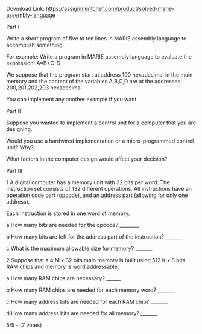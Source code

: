 Download Link: https://assignmentchef.com/product/solved-marie-assembly-language
<br>
<p class="ui header product-top-header" title="MARIE Assembly Language Solution">Part I

Write a short program of five to ten lines in MARIE assembly language to accomplish something.

For example: Write a program in MARIE assembly language to evaluate the expression: A=B+C-D

We suppose that the program start at address 100 hexadecimal in the main memory and the content of the variables A,B,C,D are at the addresses 200,201,202,203 hexadecimal

You can implement any another example if you want.

Part II

Suppose you wanted to implement a control unit for a computer that you are designing.

Would you use a hardwired implementation or a micro-programmed control unit?  Why?

What factors in the computer design would affect your decision?

Part III

1    A digital computer has a memory unit with 32 bits per word.  The instruction set consists of 132 different operations.  All instructions have an operation code part (opcode), and an address part (allowing for only one address).

Each instruction is stored in one word of memory.

a     How many bits are needed for the opcode? ________

b     How many bits are left for the address part of the instruction?  _______

c     What is the maximum allowable size for memory?  _______

2    Suppose that a 4 M x 32 bits main memory is built using 512 K x 8 bits RAM chips and memory is word addressable.

a     How many RAM chips are necessary? ______

b     How many RAM chips are needed for each memory word?  _______

c     How many address bits are needed for each RAM chip?  _______

d     How many address bits are needed for all memory?   _______

5/5 - (7 votes)